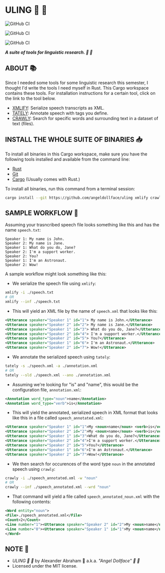 # ULING :mag_right: :scroll:

![GitHub CI](https://github.com/angeldollface/uling/actions/workflows/xmlify.yml/badge.svg)

![GitHub CI](https://github.com/angeldollface/uling/actions/workflows/tately.yml/badge.svg)

![GitHub CI](https://github.com/angeldollface/uling/actions/workflows/crawly.yml/badge.svg)

***A suite of tools for linguistic research. :mag_right: :scroll:***

## ABOUT :books:

Since I needed some tools for some linguistic research this semester, I thought I'd write the tools I need myself in Rust. This Cargo workspace contains these tools. For installation instructions for a certain tool, click on the link to the tool below.

- [XMLIFY](xmlify/README.markdown): Serialize speech transcripts as XML.
- [TATELY](tately/README.markdown): Annotate speech with tags you define.
- [CRAWLY](crawly/README.markdown): Search for specific words and surrounding text in a dataset of text (files).

## INSTALL THE WHOLE SUITE OF BINARIES :inbox_tray:

To install all binaries in this Cargo workspace, make sure you have the following tools installed and available from the command line:

- [Rust](https://rust-lang.org)
- [Git](https://git-scm.org)
- [Cargo](https://crates.io) (Usually comes with Rust.)

To install all binaries, run this command from a terminal session:

```bash
cargo install --git https://github.com/angeldollface/uling xmlify crawly tately
```

## SAMPLE WORKFLOW :test_tube:

Assuming your trasncribed speech file looks something like this and has the name `speech.txt`:

```Text
Speaker 1: My name is John.
Speaker 2: My name is Jane.
Speaker 1: What do you do, Jane?
Speaker 2: I'm a support worker.
Speaker 2: You?
Speaker 1: I'm an Astronaut.
Speaker 2: Wow!
```

A sample workflow might look something like this:

- We serialize the speech file using `xmlify`:

```bash
xmlify -i ./speech.txt
# OR
xmlify --inf ./speech.txt
```

- This will yield an XML file by the name of `speech.xml` that looks like this:

```XML
<Utterance speaker="Speaker 1" id="1"> My name is John.</Utterance>
<Utterance speaker="Speaker 2" id="2"> My name is Jane.</Utterance>
<Utterance speaker="Speaker 1" id="3"> What do you do, Jane?</Utterance>
<Utterance speaker="Speaker 2" id="4"> I'm a support worker.</Utterance>
<Utterance speaker="Speaker 2" id="5"> You?</Utterance>
<Utterance speaker="Speaker 1" id="6"> I'm an Astronaut.</Utterance>
<Utterance speaker="Speaker 2" id="7"> Wow!</Utterance>
```

- We annotate the serialized speech using `tately`:

```bash
tately -s ./speech.xml -a ./annotation.xml
# OR
tately --sld ./speech.xml --ano ./annotation.xml
```

- Assuming we're looking for "is" and "name", this would be the configuration file, `annotation.xml`:

```XML
<Annotation word_type="noun">name</Annotation>
<Annotation word_type="verb">is</Annotation>
```

- This will yield the annotated, serialized speech in XML format that looks like this in a file called `speech_annotated.xml`:

```XML
<Utterance speaker="Speaker 1" id="1">My <noun>name</noun> <verb>is</verb> John.</Utterance>
<Utterance speaker="Speaker 2" id="2">My <noun>name</noun> <verb>is</verb> Jane.</Utterance>
<Utterance speaker="Speaker 1" id="3">What do you do, Jane?</Utterance>
<Utterance speaker="Speaker 2" id="4">I'm a support worker.</Utterance>
<Utterance speaker="Speaker 2" id="5">You?</Utterance>
<Utterance speaker="Speaker 1" id="6">I'm an Astronaut.</Utterance>
<Utterance speaker="Speaker 2" id="7">Wow!</Utterance>
```

- We then search for occurences of the word type `noun` in the annotated speech using `crawly`:

```bash
crawly -i ./speech_annotated.xml -w "noun"
# OR
crawly --inf ./speech_annotated.xml --wrd "noun"
```

- That command will yield a file called `speech_annotated_noun.xml` with the following contents:

```XML
<Word entity="noun">
<File>./speech_annotated.xml</File>
<Count>2</Count>
<Line number="1"><Utterance speaker="Speaker 2" id="2">My <noun>name</noun> <verb>is</verb> Jane.</Utterance></Line>
<Line number="0"><Utterance speaker="Speaker 1" id="1">My <noun>name</noun> <verb>is</verb> John.</Utterance></Line>
</Word>
```

## NOTE :scroll:

- *ULING :mag_right: :scroll:* by Alexander Abraham :black_heart: a.k.a. *"Angel Dollface" :dolls: :ribbon:*
- Licensed under the MIT license.
